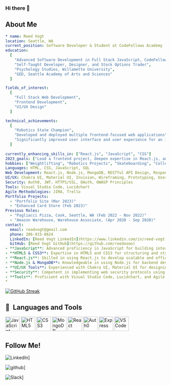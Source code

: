 ### Hi there 👋

## About Me

```yaml
* name: Reed Vogt
location: Seattle, WA
current_position: Software Developer & Student at CodeFellows Academy
education:
  [
    "Advanced Software Development in Full Stack JavaScript, CodeFellows Academy",
    "Self-Taught Developer, Designer, and Stock Options Trader",
    "Psychology Studies, Willamette University",
    "GED, Seattle Academy of Arts and Sciences"
  ]

fields_of_interest:
  [
    "Full Stack Web Development",
    "Frontend Development",
    "UI/UX Design"
  ]

technical_achievements:
  [
    "Robotics State Champion",
    "Developed and deployed multiple frontend-focused web applications",
    "Significantly improved user interface and user experience for an inventory management system at Amazon"
  ]
  
currently_enhancing_skills_in: ["React.js", "JavaScript", "CSS"]
2023_goals: ["Lead a frontend project, deepen expertise in React.js, and explore modern frontend technologies such as Next.js and Tailwind CSS"]
hobbies: ["Weightlifting", "Robotics Projects", "Skateboarding", "Collecting and Trading Yu-Gi-Oh Cards"]
Languages: HTML, CSS, JavaScript, SQL
Web Development: React.js, Node.js, MongoDB, RESTful API Design, Responsive/Mobile Design
UI/UX: Chakra UI, Material UI, Invision, Wireframing, Prototyping, User Testing
Security: Auth0, JWT, HTTPS/SSL, OAuth, OWASP Principles
Tools: Visual Studio Code, Lucidchart
Agile Methodologies: JIRA, Trello
Portfolio Projects:
  - "Portfolio Site (Mar 2023)"
  - "Enhanced Card Store (Feb 2023)"
Previous Roles:
  - "Pagliacci Pizza, Cook, Seattle, WA (Feb 2022 - Nov 2022)"
  - "Amazon Warehouse, Warehouse Associate, (Apr 2020 - Sep 2020)"
contact:
  email: readvogt@gmail.com
  phone: 206-915-8624
  LinkedIn: [Reed Vogt LinkedIn](https://www.linkedin.com/in/reed-vogt-student/)
  GitHub: [Reed Vogt GitHub](https://github.com/reedoooo)
- **JavaScript**: Advanced proficiency in JavaScript for building interactive and dynamic client-side applications.
- **HTML5 & CSS3**: Expertise in HTML5 and CSS3 for structuring and styling webpages with a focus on semantic elements and mobile-first design.
- **React.js**: Skilled in using React.js to develop scalable and efficient user interfaces, with a focus on hooks and component-based architecture.
- **Node.js & MongoDB**: Knowledgeable in using Node.js for backend development and MongoDB for database management.
- **UI/UX Tools**: Experienced with Chakra UI, Material UI for designing attractive and functional user interfaces.
- **Security**: Competent in implementing web security protocols using Auth0, JWT, and OAuth.
- **Tools**: Proficient with Visual Studio Code, Lucidchart, and Agile methodologies using JIRA and Trello to enhance project management and collaboration.
*
```
[![GitHub Streak](https://github-readme-streak-stats.herokuapp.com?user=reedoooo&theme=tokyonight&hide_border=true&border_radius=13.4&card_width=400)](https://git.io/streak-stats)

<h2> 🚀 &nbsp;Languages and Tools</h2>
<p align="left">
  <img src="https://cdn.jsdelivr.net/gh/devicons/devicon/icons/javascript/javascript-original.svg" alt="JavaScript" width="45" height="45"/>
  <img src="https://cdn.jsdelivr.net/gh/devicons/devicon/icons/html5/html5-original.svg" alt="HTML5" width="45" height="45"/>
  <img src="https://cdn.jsdelivr.net/gh/devicons/devicon/icons/css3/css3-original.svg" alt="CSS3" width="45" height="45"/>
  <img src="https://cdn.jsdelivr.net/gh/devicons/devicon/icons/mongodb/mongodb-original.svg" alt="MongoDB" width="45" height="45"/>
  <img src="https://cdn.jsdelivr.net/gh/devicons/devicon/icons/react/react-original.svg" alt="React" width="45" height="45"/>
  <img src="https://cdn.jsdelivr.net/gh/devicons/devicon/icons/auth0/auth0-original.svg" alt="Auth0" width="45" height="45"/>
  <img src="https://cdn.jsdelivr.net/gh/devicons/devicon/icons/express/express-original.svg" alt="Express" width="45" height="45"/>
  <img src="https://cdn.jsdelivr.net/gh/devicons/devicon/icons/vscode/vscode-original.svg" alt="VSCode" width="45" height="45"/>
</p>

## Follow Me!

![LinkedIn](https://img.shields.io/badge/LinkedIn-0077B5?style=for-the-badge&logo=linkedin&logoColor=white)]

![github](https://img.shields.io/badge/GitHub-000000?style=for-the-badge&logo=GitHub&logoColor=white)]

![Slack](https://img.shields.io/badge/Slack-4A154B?style=for-the-badge&logo=slack&logoColor=white)]

<!-- Icon: https://devicon.dev/
**reedoooo/reedoooo** is a ✨ _special_ ✨ repository because its `README.md` (this file) appears on your GitHub profile.
-->

